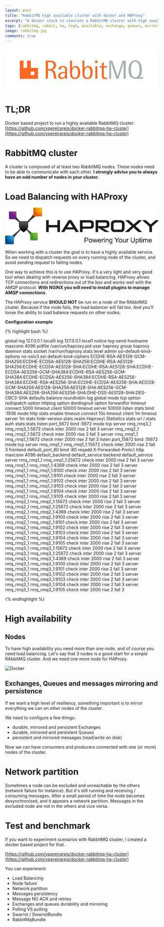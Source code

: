 ```yaml
---
layout: post
title: "RabbitMQ high available cluster with docker and HAProxy"
excerpt: "A docker stack to simulate a RabbitMQ cluster with high availability. HAProxy for load balancing, multi nodes, nodes failure, network partition,..."
tags: [rabbitmq, rabbit, ha, high, available, exchange, queues, mirroring, cluster, haproxy, swarrot, oldsound, symfony, node, nodes, persistancy, durable]
image: rabbitmq.jpg
comments: true
---
```


![Docker](/images/posts/rabbitmq.jpg)

# TL;DR

Docker based project to run a highly available RabbitMQ cluster:
[https://github.com/ypereirareis/docker-rabbitmq-ha-cluster](https://github.com/ypereirareis/docker-rabbitmq-ha-cluster)

# RabbitMQ cluster

A cluster is composed of at least two RabbitMQ nodes. These nodes need to be able to communicate with each other.
**I strongly advise you to always have an odd number of nodes in your cluster.**

# Load Balancing with HAProxy

![Docker](/images/posts/haproxy.gif)

When working with a cluster the goal is to have a highly available service.
So we need to dispatch requests on every running node of the cluster, and avoid sending request to failing nodes.

One way to achieve this is to use HAProxy. It's a very light and very good tool when dealing with reverse proxy or load balancing.
HAProxy allows TCP connections and redirections out of the box and works well with the AMQP protocol.
**With NGINX you will need to install plugins to manage AMQP connections.**

The HAProxy service **SHOULD NOT** be run on a node of the RAbbitMQ cluster. Because if the node fails, the load balancer will fail too.
And you'll  loose the ability to load balance requests on other nodes.

**Configuration example**

{% highlight bash %}

global
  log 127.0.0.1 local0
  log 127.0.0.1 local1 notice
  log-send-hostname
  maxconn 4096
  pidfile /var/run/haproxy.pid
  user haproxy
  group haproxy
  daemon
  stats socket /var/run/haproxy.stats level admin
  ssl-default-bind-options no-sslv3
  ssl-default-bind-ciphers ECDHE-RSA-AES128-GCM-SHA256:ECDHE-ECDSA-AES128-SHA256:ECDHE-RSA-AES128-SHA256:ECDHE-ECDSA-AES128-SHA:ECDHE-RSA-AES128-SHA:ECDHE-ECDSA-AES256-GCM-SHA384:ECDHE-RSA-AES256-GCM-SHA384:ECDHE-ECDSA-AES256-SHA384:ECDHE-RSA-AES256-SHA384:ECDHE-RSA-AES256-SHA:ECDHE-ECDSA-AES256-SHA:AES128-GCM-SHA256:AES128-SHA256:AES128-SHA:AES256-GCM-SHA384:AES256-SHA256:AES256-SHA:DHE-DSS-AES128-SHA:DES-CBC3-SHA
defaults
  balance roundrobin
  log global
  mode tcp
  option redispatch
  option httplog
  option dontlognull
  option forwardfor
  timeout connect 5000
  timeout client 50000
  timeout server 50000
listen stats
  bind :1936
  mode http
  stats enable
  timeout connect 10s
  timeout client 1m
  timeout server 1m
  stats hide-version
  stats realm Haproxy\ Statistics
  stats uri /
  stats auth stats:stats
listen port_5672
  bind :5672
  mode tcp
  server rmq_rmq3_1 rmq_rmq3_1:5672 check inter 2000 rise 2 fall 3
  server rmq_rmq2_1 rmq_rmq2_1:5672 check inter 2000 rise 2 fall 3
  server rmq_rmq1_1 rmq_rmq1_1:5672 check inter 2000 rise 2 fall 3
listen port_15672
  bind :15672
  mode tcp
  server rmq_rmq1_1 rmq_rmq1_1:15672 check inter 2000 rise 2 fall 3
frontend default_port_80
  bind :80
  reqadd X-Forwarded-Proto:\ http
  maxconn 4096
  default_backend default_service
backend default_service
  server rmq_rmq1_1 rmq_rmq1_1:25672 check inter 2000 rise 2 fall 3
  server rmq_rmq1_1 rmq_rmq1_1:4369 check inter 2000 rise 2 fall 3
  server rmq_rmq1_1 rmq_rmq1_1:9100 check inter 2000 rise 2 fall 3
  server rmq_rmq1_1 rmq_rmq1_1:9101 check inter 2000 rise 2 fall 3
  server rmq_rmq1_1 rmq_rmq1_1:9102 check inter 2000 rise 2 fall 3
  server rmq_rmq1_1 rmq_rmq1_1:9103 check inter 2000 rise 2 fall 3
  server rmq_rmq1_1 rmq_rmq1_1:9104 check inter 2000 rise 2 fall 3
  server rmq_rmq1_1 rmq_rmq1_1:9105 check inter 2000 rise 2 fall 3
  server rmq_rmq2_1 rmq_rmq2_1:15672 check inter 2000 rise 2 fall 3
  server rmq_rmq2_1 rmq_rmq2_1:25672 check inter 2000 rise 2 fall 3
  server rmq_rmq2_1 rmq_rmq2_1:4369 check inter 2000 rise 2 fall 3
  server rmq_rmq2_1 rmq_rmq2_1:9100 check inter 2000 rise 2 fall 3
  server rmq_rmq2_1 rmq_rmq2_1:9101 check inter 2000 rise 2 fall 3
  server rmq_rmq2_1 rmq_rmq2_1:9102 check inter 2000 rise 2 fall 3
  server rmq_rmq2_1 rmq_rmq2_1:9103 check inter 2000 rise 2 fall 3
  server rmq_rmq2_1 rmq_rmq2_1:9104 check inter 2000 rise 2 fall 3
  server rmq_rmq2_1 rmq_rmq2_1:9105 check inter 2000 rise 2 fall 3
  server rmq_rmq3_1 rmq_rmq3_1:15672 check inter 2000 rise 2 fall 3
  server rmq_rmq3_1 rmq_rmq3_1:25672 check inter 2000 rise 2 fall 3
  server rmq_rmq3_1 rmq_rmq3_1:4369 check inter 2000 rise 2 fall 3
  server rmq_rmq3_1 rmq_rmq3_1:9100 check inter 2000 rise 2 fall 3
  server rmq_rmq3_1 rmq_rmq3_1:9101 check inter 2000 rise 2 fall 3
  server rmq_rmq3_1 rmq_rmq3_1:9102 check inter 2000 rise 2 fall 3
  server rmq_rmq3_1 rmq_rmq3_1:9103 check inter 2000 rise 2 fall 3
  server rmq_rmq3_1 rmq_rmq3_1:9104 check inter 2000 rise 2 fall 3
  server rmq_rmq3_1 rmq_rmq3_1:9105 check inter 2000 rise 2 fall 3

{% endhighlight %}

# High availability

## Nodes

To have high availability you need more than one node, and of course you need load balancing.
Let's say that 3 nodes is a good start for a simple RAbbitMQ cluster.
And we need one more node for HAProxy.

![Docker](https://github.com/ypereirareis/docker-rabbitmq-ha-cluster/raw/master/img/rabbitmq.png)

## Exchanges, Queues and messages mirroring and persistence

If we want a high level of resiliency, something important is to mirror everything we can on other nodes of the cluster.

We need to configure a few things:

* durable, mirrored and persistent Exchanges
* durable, mirrored and persistent Queues
* persistent and mirrored messages (read/write on disk)

Now we can have consumers and producers connected with one (or more) nodes of the cluster.

# Network partition

Sometimes a node can be excluded and unreachable by the others (network failure for instance).
But it's still running and receiving / consuming messages.
After a small period of time the node becomes desynchronized, and it appears a network partition.
Messages in the excluded node are not in the others and vice versa.

# Test and benchmark

If you want to experiment scenarios with RabbitMQ cluster, I created a docker based project for that.

[https://github.com/ypereirareis/docker-rabbitmq-ha-cluster](https://github.com/ypereirareis/docker-rabbitmq-ha-cluster)

You can experiment:

* Load Balancing
* Node failure
* Network partition
* Messages persistency
* Message NO ACK and retries
* Exchanges and queues durability and mirroring
* Polling VS pulling
* Swarrot / SwarrotBundle
* RabbitMqBundle














